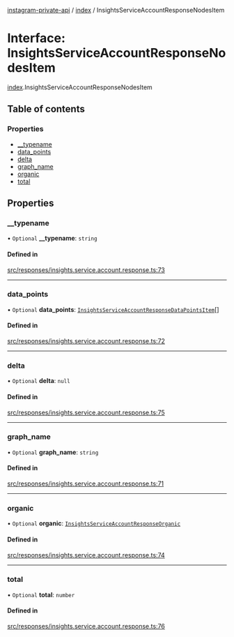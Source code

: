 [instagram-private-api](../../README.md) / [index](../../modules/index.md) / InsightsServiceAccountResponseNodesItem

# Interface: InsightsServiceAccountResponseNodesItem

[index](../../modules/index.md).InsightsServiceAccountResponseNodesItem

## Table of contents

### Properties

- [\_\_typename](InsightsServiceAccountResponseNodesItem.md#__typename)
- [data\_points](InsightsServiceAccountResponseNodesItem.md#data_points)
- [delta](InsightsServiceAccountResponseNodesItem.md#delta)
- [graph\_name](InsightsServiceAccountResponseNodesItem.md#graph_name)
- [organic](InsightsServiceAccountResponseNodesItem.md#organic)
- [total](InsightsServiceAccountResponseNodesItem.md#total)

## Properties

### \_\_typename

• `Optional` **\_\_typename**: `string`

#### Defined in

[src/responses/insights.service.account.response.ts:73](https://github.com/Nerixyz/instagram-private-api/blob/0e0721c/src/responses/insights.service.account.response.ts#L73)

___

### data\_points

• `Optional` **data\_points**: [`InsightsServiceAccountResponseDataPointsItem`](InsightsServiceAccountResponseDataPointsItem.md)[]

#### Defined in

[src/responses/insights.service.account.response.ts:72](https://github.com/Nerixyz/instagram-private-api/blob/0e0721c/src/responses/insights.service.account.response.ts#L72)

___

### delta

• `Optional` **delta**: ``null``

#### Defined in

[src/responses/insights.service.account.response.ts:75](https://github.com/Nerixyz/instagram-private-api/blob/0e0721c/src/responses/insights.service.account.response.ts#L75)

___

### graph\_name

• `Optional` **graph\_name**: `string`

#### Defined in

[src/responses/insights.service.account.response.ts:71](https://github.com/Nerixyz/instagram-private-api/blob/0e0721c/src/responses/insights.service.account.response.ts#L71)

___

### organic

• `Optional` **organic**: [`InsightsServiceAccountResponseOrganic`](InsightsServiceAccountResponseOrganic.md)

#### Defined in

[src/responses/insights.service.account.response.ts:74](https://github.com/Nerixyz/instagram-private-api/blob/0e0721c/src/responses/insights.service.account.response.ts#L74)

___

### total

• `Optional` **total**: `number`

#### Defined in

[src/responses/insights.service.account.response.ts:76](https://github.com/Nerixyz/instagram-private-api/blob/0e0721c/src/responses/insights.service.account.response.ts#L76)
